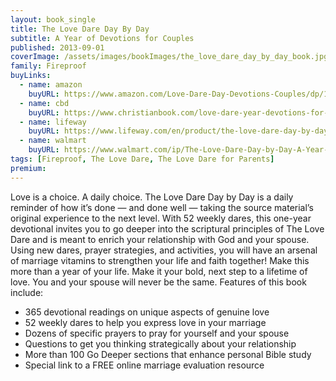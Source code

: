 ```yaml
---
layout: book_single
title: The Love Dare Day By Day
subtitle: A Year of Devotions for Couples
published: 2013-09-01
coverImage: /assets/images/bookImages/the_love_dare_day_by_day_book.jpg
family: Fireproof
buyLinks:
  - name: amazon
    buyURL: https://www.amazon.com/Love-Dare-Day-Devotions-Couples/dp/1433681374/ref=sr_1_1?keywords=The+Love+Dare+Day+by+Day&qid=1637338791&qsid=141-6196979-4180442&sr=8-1&sres=1433681374%2C1433680351%2C1433679590%2C1433668521%2C1433679604%2CB09LGQVN4Q%2CB09LGY7WRQ%2C1430032227%2C0978715373%2C1414329733%2C1680993399%2C1433681226%2C080241270X%2C1424559480%2C1419753967%2CB078NCSB1M&srpt=ABIS_BOOK
  - name: cbd
    buyURL: https://www.christianbook.com/love-dare-year-devotions-for-couples/stephen-kendrick/9781433681370/pd/681370?event=ESRCN
  - name: lifeway
    buyURL: https://www.lifeway.com/en/product/the-love-dare-day-by-day-P005572093
  - name: walmart
    buyURL: https://www.walmart.com/ip/The-Love-Dare-Day-by-Day-A-Year-of-Devotions-for-Couples-Used-Hardcover/659732951
tags: [Fireproof, The Love Dare, The Love Dare for Parents]
premium:
---
```

Love is a choice. A daily choice. The Love Dare Day by Day is a daily reminder of how it’s done — and done well — taking the source material’s original experience to the next level. With 52 weekly dares, this one-year devotional invites you to go deeper into the scriptural principles of The Love Dare and is meant to enrich your relationship with God and your spouse. Using new dares, prayer strategies, and activities, you will have an arsenal of marriage vitamins to strengthen your life and faith together!
Make this more than a year of your life. Make it your bold, next step to a lifetime of love. You and your spouse will never be the same. Features of this book include:
- 365 devotional readings on unique aspects of genuine love
- 52 weekly dares to help you express love in your marriage
- Dozens of specific prayers to pray for yourself and your spouse
- Questions to get you thinking strategically about your relationship
- More than 100 Go Deeper sections that enhance personal Bible study
- Special link to a FREE online marriage evaluation resource
